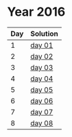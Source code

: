 # Year 2016

| Day | Solution |
| --- | --- |
| 1 | [day 01](/2016/day_01/src/main.rs) |
| 2 | [day 02](/2016/day_02/src/main.rs) |
| 3 | [day 03](/2016/day_03/src/main.rs) |
| 4 | [day 04](/2016/day_04/src/main.rs) |
| 5 | [day 05](/2016/day_05/src/main.rs) |
| 6 | [day 06](/2016/day_06/src/main.rs) |
| 7 | [day 07](/2016/day_07/src/main.rs) |
| 8 | [day 08](/2016/day_08/src/main.rs) |